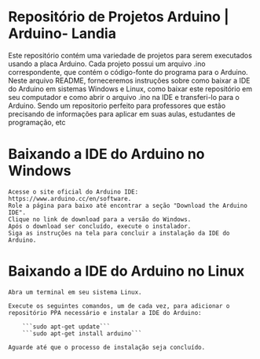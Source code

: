 # Repositório de Projetos Arduino | Arduino- Landia
 
Este repositório contém uma variedade de projetos para serem executados usando a placa Arduino. Cada projeto possui um arquivo .ino correspondente, que contém o código-fonte do programa para o Arduino. Neste arquivo README, forneceremos instruções sobre como baixar a IDE do Arduino em sistemas Windows e Linux, como baixar este repositório em seu computador e como abrir o arquivo .ino na IDE e transferi-lo para o Arduino. Sendo um repositorio perfeito para professores que estão precisando de informações para aplicar em suas aulas, estudantes de programação, etc

# Baixando a IDE do Arduino no Windows
    Acesse o site oficial do Arduino IDE: https://www.arduino.cc/en/software.
    Role a página para baixo até encontrar a seção "Download the Arduino IDE".
    Clique no link de download para a versão do Windows.
    Após o download ser concluído, execute o instalador.
    Siga as instruções na tela para concluir a instalação da IDE do Arduino.


# Baixando a IDE do Arduino no Linux
    Abra um terminal em seu sistema Linux.

    Execute os seguintes comandos, um de cada vez, para adicionar o repositório PPA necessário e instalar a IDE do Arduino:

        ```sudo apt-get update```
        ```sudo apt-get install arduino```

    Aguarde até que o processo de instalação seja concluído.